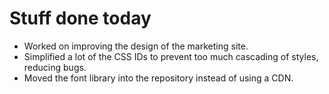 # Stuff done today
* Worked on improving the design of the marketing site.
* Simplified a lot of the CSS IDs to prevent too much cascading of styles, reducing bugs.
* Moved the font library into the repository instead of using a CDN.
